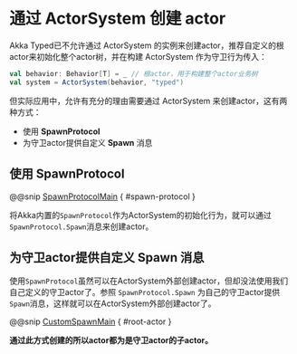 # 通过 ActorSystem 创建 actor

Akka Typed已不允许通过 ActorSystem 的实例来创建actor，推荐自定义的根actor来初始化整个actor树，并在构建 ActorSystem 作为守卫行为传入：

```scala
val behavior: Behavior[T] = _ // 根actor，用于构建整个actor业务树
val system = ActorSystem(behavior, "typed")
```

但实际应用中，允许有充分的理由需要通过 ActorSystem 来创建actor，这有两种方式：

- 使用 **SpawnProtocol**
- 为守卫actor提供自定义 **Spawn** 消息

## 使用 SpawnProtocol

@@snip [SpawnProtocolMain](../../../../../cookbook-actor/src/main/scala/cookbook/actor/introduction/SpawnProtocolMain.scala) { #spawn-protocol }

将Akka内置的`SpawnProtocol`作为ActorSystem的初始化行为，就可以通过`SpawnProtocol.Spawn`消息来创建actor。

## 为守卫actor提供自定义 **Spawn** 消息

使用`SpawnProtocol`虽然可以在ActorSystem外部创建actor，但却没法使用我们自己定义的守卫actor了。参照 `SpawnProtocol.Spawn` 为自己的守卫actor提供`Spawn`消息，这样就可以在ActorSystem外部创建actor了。

@@snip [CustomSpawnMain](../../../../../cookbook-actor/src/main/scala/cookbook/actor/introduction/CustomSpawnMain.scala) { #root-actor }

**通过此方式创建的所以actor都为是守卫actor的子actor。**
